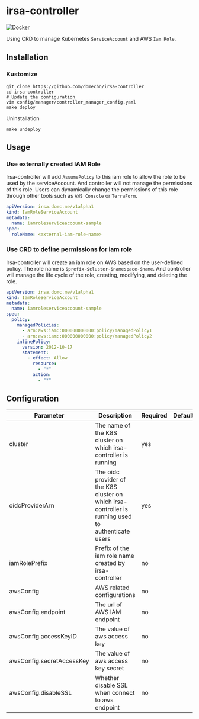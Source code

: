 # irsa-controller

[![Docker](https://github.com/domechn/irsa-controller/actions/workflows/build-and-publish.yaml/badge.svg)](https://github.com/domechn/irsa-controller/actions/workflows/build-and-publish.yaml)

Using CRD to manage Kubernetes `ServiceAccount` and AWS `Iam Role`.

## Installation

### Kustomize

```shell
git clone https://github.com/domechn/irsa-controller
cd irsa-controller
# Update the configuration
vim config/manager/controller_manager_config.yaml
make deploy
```

Uninstallation

```shell
make undeploy
```

## Usage

### Use externally created IAM Role

Irsa-controller will add `AssumePolicy` to this iam role to allow the role to be used by the serviceAccount. And controller will not manage the permissions of this role. Users can dynamically change the permissions of this role through other tools such as `AWS Console` or `TerraForm`.

```yaml
apiVersion: irsa.domc.me/v1alpha1
kind: IamRoleServiceAccount
metadata:
  name: iamroleserviceaccount-sample
spec:
  roleName: <external-iam-role-name>
```

### Use CRD to define permissions for iam role

Irsa-controller will create an iam role on AWS based on the user-defined policy. The role name is `$prefix-$cluster-$namespace-$name`. And controller will manage the life cycle of the role, creating, modifying, and deleting the role.

```yaml
apiVersion: irsa.domc.me/v1alpha1
kind: IamRoleServiceAccount
metadata:
  name: iamroleserviceaccount-sample
spec:
  policy:
    managedPolicies:
      - arn:aws:iam::000000000000:policy/managedPolicy1
      - arn:aws:iam::000000000000:policy/managedPolicy2
    inlinePolicy:
      version: 2012-10-17
      statement:
        - effect: Allow
          resource:
            - "*"
          action:
            - "*"
```

## Configuration

| Parameter                 | Description                                                                                         | Required | Default |
| ------------------------- | --------------------------------------------------------------------------------------------------- | -------- | ------- |
| cluster                   | The name of the K8S cluster on which irsa-controller is running                                     | yes      |         |
| oidcProviderArn           | The oidc provider of the K8S cluster on which irsa-controller is running used to authenticate users | yes      |         |
| iamRolePrefix             | Prefix of the iam role name created by irsa-controller                                              | no       |         |
| awsConfig                 | AWS related configurations                                                                          | no       |         |
| awsConfig.endpoint        | The url of AWS IAM endpoint                                                                         | no       |         |
| awsConfig.accessKeyID     | The value of aws access key                                                                         | no       |         |
| awsConfig.secretAccessKey | The value of aws access key secret                                                                  | no       |         |
| awsConfig.disableSSL      | Whether disable SSL when connect to aws endpoint                                                    | no       |         |

